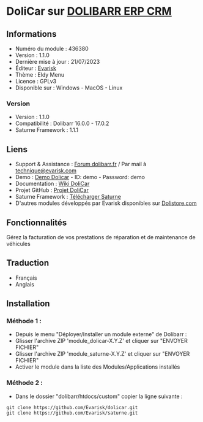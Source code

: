 # DoliCar sur [DOLIBARR ERP CRM](https://dolibarr.org)

## Informations

- Numéro du module : 436380
- Version :  1.1.0
- Dernière mise à jour : 21/07/2023
- Éditeur : [Evarisk](https://evarisk.com)
- Thème : Eldy Menu
- Licence : GPLv3
- Disponible sur : Windows - MacOS - Linux

### Version

- Version : 1.1.0
- Compatibilité : Dolibarr 16.0.0 - 17.0.2
- Saturne Framework : 1.1.1

## Liens

- Support & Assistance : [Forum dolibarr.fr](https://dolibarr.fr) / Par mail à technique@evarisk.com
- Demo : [Demo Dolicar](https://demodoli.digirisk.com) - ID: demo - Password: demo
- Documentation : [Wiki DoliCar](https://wiki.dolibarr.org/index.php/Module_Dolicar)
- Projet GitHub : [Projet DoliCar](https://github.com/Eoxia/Dolicar/projects?query=is%3Aopen)
- Saturne Framework : [Télécharger Saturne](https://dolistore.com/fr/modules/1906-Saturne.html)
- D'autres modules développés par Evarisk disponibles sur [Dolistore.com](https://dolistore.com)

## Fonctionnalités

Gérez la facturation de vos prestations de réparation et de maintenance de véhicules 

## Traduction

- Français
- Anglais

## Installation

### Méthode 1 :

- Depuis le menu "Déployer/Installer un module externe" de Dolibarr :
- Glisser l'archive ZIP 'module_dolicar-X.Y.Z' et cliquer sur "ENVOYER FICHIER"
- Glisser l'archive ZIP 'module_saturne-X.Y.Z' et cliquer sur "ENVOYER FICHIER"
- Activer le module dans la liste des Modules/Applications installés

### Méthode 2 :

- Dans le dossier "dolibarr/htdocs/custom" copier la ligne suivante :
```
git clone https://github.com/Evarisk/dolicar.git
git clone https://github.com/Evarisk/saturne.git
```
